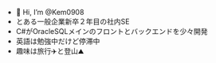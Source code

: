 - 👋 Hi, I’m @Kem0908
- とある一般企業新卒２年目の社内SE
- C#がOracleSQLメインのフロントとバックエンドを少々開発
- 英語は勉強中だけど停滞中
- 趣味は旅行✈️と登山⛰️
